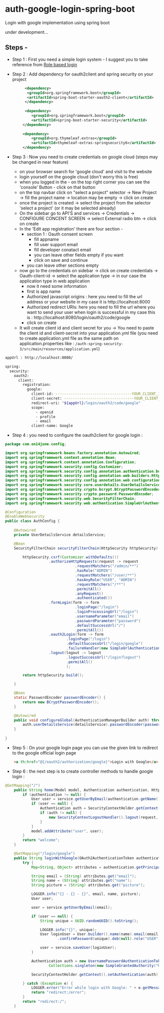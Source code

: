 # auth-google-login-spring-boot
Login with google implementation using spring boot

under development...

## Steps - 

- Step 1 : First you need a simple login system - I suggest you to take reference from [Role based login](https://github.com/suraj-repositories/auth-spring-security-3)

- Step 2 : Add dependency for oauth2client and spring security on your project 

```xml
		 <dependency>
	      <groupId>org.springframework.boot</groupId>
	      <artifactId>spring-boot-starter-oauth2-client</artifactId>
	     </dependency>
	     
	     <dependency>
			<groupId>org.springframework.boot</groupId>
			<artifactId>spring-boot-starter-security</artifactId>
		</dependency>
		
		<dependency>
			<groupId>org.thymeleaf.extras</groupId>
			<artifactId>thymeleaf-extras-springsecurity6</artifactId>
		</dependency>

```


- Step 3 : Now you need to create credentials on google cloud (steps may be changed in near feature)

    - on your browser search for 'google cloud' and visit to the website 
    - login yourself on the google cloud (don't worry this is free)
    - when you logged in the - on the top right corner you can see the 'console' Button - click on that button
    - on the top navbar click on "select a project" selector -> New Project -> fill the project name -> location may be empty -> click on create
    - once the project is created -> select the project from the selector 'select a project' (or it may be selected already)
    - On the sidebar go to API'S and services -> Credentials -> CONFIGURE CONCENT SCREEN -> select External radio btn -> click on create
    - In the 'Edit app registration' there are four section -
        - section 1 : Oauth consent screen
            - fill appname
            - fill user support email
            - fill developer conatact email
            - you can leave other fields empty if you want
            - click on save and continue
        - you can leave other sections empty
    - now go to the credentials on sidebar -> click on create credentials -> Oauth-client-id -> select the application type -> in our case the application type in web application
        - now it need some information
        - first is app name 
        - Authorized javascript origins : here you need to fill the url address or your website in my case it is http://localhost:8000
        - Authorized redirect URIs: here you need to fill the url where you want to send your user when login is successful in my case this is : http://localhost:8080/login/oauth2/code/google
        - click on create 
    - It will create client id and client secret for you -> You need to paste the client id and client-secret into your application.yml file (you need to create application.yml file as the same path on application.properties like : `/auth-spring-security-3/src/main/resources/application.yml`)
    
```bash
appUrl : http://localhost:8080/

spring:
  security:
    oauth2:
      client:
        registration:
          google:
            client-id: -----------------------------------YOUR_CLIENT_ID
            client-secret: --------------------------------YOUR_CLIENT_SECRET
            redirect-uri: "${appUrl}/login/oauth2/code/google"
            scope:
              - openid
              - profile
              - email
            client-name: Google
```

- Step 4 : you need to configure the oauth2client for google login : 

```java
package com.on14june.config;

import org.springframework.beans.factory.annotation.Autowired;
import org.springframework.context.annotation.Bean;
import org.springframework.context.annotation.Configuration;
import org.springframework.security.config.Customizer;
import org.springframework.security.config.annotation.authentication.builders.AuthenticationManagerBuilder;
import org.springframework.security.config.annotation.web.builders.HttpSecurity;
import org.springframework.security.config.annotation.web.configuration.EnableWebSecurity;
import org.springframework.security.core.userdetails.UserDetailsService;
import org.springframework.security.crypto.bcrypt.BCryptPasswordEncoder;
import org.springframework.security.crypto.password.PasswordEncoder;
import org.springframework.security.web.SecurityFilterChain;
import org.springframework.security.web.authentication.SimpleUrlAuthenticationFailureHandler;

@Configuration
@EnableWebSecurity
public class AuthConfig {
	
	@Autowired
	private UserDetailsService detailsService;

    @Bean
    SecurityFilterChain securityFilterChain(HttpSecurity httpSecurity) throws Exception {

		httpSecurity.csrf(Customizer.withDefaults())
					.authorizeHttpRequests(request -> request
								.requestMatchers("/admin/**")
								.hasRole("ADMIN")
								.requestMatchers("/user/**")
								.hasAnyRole("USER", "ADMIN")
								.requestMatchers("/**")
								.permitAll()
								.anyRequest()
								.authenticated())
					.formLogin(form -> form
								.loginPage("/login")
								.loginProcessingUrl("/login")
								.usernameParameter("email")
								.passwordParameter("password")
								.defaultSuccessUrl("/")
								.permitAll())
					.oauth2Login(form -> form
							.loginPage("/login")
							.defaultSuccessUrl("/login/google")        // we can create the custom controller for that URL
							.failureHandler(new SimpleUrlAuthenticationFailureHandler()))
					.logout(logout -> logout
							.logoutSuccessUrl("/login?logout")
							.permitAll()
							);

		return httpSecurity.build();

	}

    @Bean
    static PasswordEncoder passwordEncoder() {
		return new BCryptPasswordEncoder();
	}

	@Autowired
	public void configureGlobal(AuthenticationManagerBuilder auth) throws Exception {
		auth.userDetailsService(detailsService).passwordEncoder(passwordEncoder());
	}
	
}

```

- Step 5 : On your google login page you can use the given link to redirect to the google official login page

```html
	<a th:href="@{/oauth2/authorization/google}">Login with Google</a>
```


- Step 6 : the next step is to create controller methods to handle google login : 

```java
@GetMapping("/")
	public String home(Model model, Authentication authentication, HttpServletRequest request, HttpServletResponse response){
		if (authentication != null) {
			User user = service.getUserByEmail(authentication.getName());
			if (user == null) {
				Authentication auth = SecurityContextHolder.getContext().getAuthentication();
				if (auth != null) {
					new SecurityContextLogoutHandler().logout(request, response, auth);
				}
			}
			model.addAttribute("user", user);
		}
		return "welcome";
	}
```

```java
	@GetMapping("/login/google")
	public String loginWithGoogle(OAuth2AuthenticationToken authentication) {
		try {
			Map<String, Object> attributes = authentication.getPrincipal().getAttributes();

			String email = (String) attributes.get("email");
			String name = (String) attributes.get("name");
			String picture = (String) attributes.get("picture");

			LOGGER.info("{} - {} - {}", email, name, picture);
			User user;

			user = service.getUserByEmail(email);

			if (user == null) {
				String unique = UUID.randomUUID().toString();

				LOGGER.info("{}", unique);
				User loginUser = User.builder().name(name).email(email).picture(picture).password(unique)
						.confirmPassword(unique).dob(null).role("USER").id(null).build();

				user = service.saveUser(loginUser);
			}

			Authentication auth = new UsernamePasswordAuthenticationToken(email, null,
					Collections.singleton(new SimpleGrantedAuthority("ROLE_" + user.getRole())));

			SecurityContextHolder.getContext().setAuthentication(auth);

		} catch (Exception e) {
			LOGGER.error("Error while login with Google: " + e.getMessage());
			return "redirect:/error";
		}
		return "redirect:/";
	}


```
